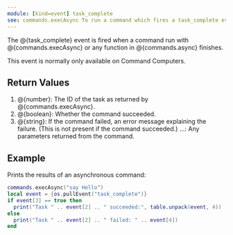 ```yaml
---
module: [kind=event] task_complete
see: commands.execAsync To run a command which fires a task_complete event.
---
```


The @{task_complete} event is fired when a command run with @{commands.execAsync} or any function in @{commands.async} finishes.

This event is normally only available on Command Computers.

## Return Values
1. @{number}: The ID of the task as returned by @{commands.execAsync}.
2. @{boolean}: Whether the command succeeded.
3. @{string}: If the command failed, an error message explaining the failure. (This is not present if the command succeeded.)
...: Any parameters returned from the command.

## Example
Prints the results of an asynchronous command:
```lua
commands.execAsync("say Hello")
local event = {os.pullEvent("task_complete")}
if event[3] == true then
  print("Task " .. event[2] .. " succeeded:", table.unpack(event, 4))
else
  print("Task " .. event[2] .. " failed: " .. event[4])
end
```
